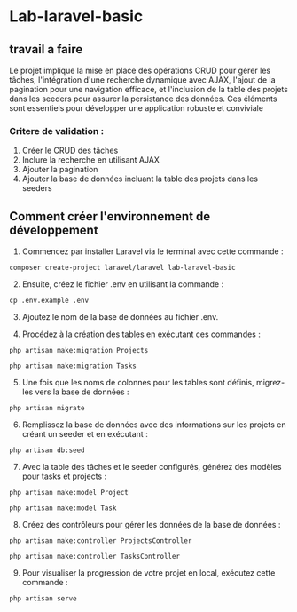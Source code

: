 # Lab-laravel-basic

## travail a faire
Le projet implique la mise en place des opérations CRUD pour gérer les tâches, l'intégration d'une recherche dynamique avec AJAX, l'ajout de la pagination pour une navigation efficace, et l'inclusion de la table des projets dans les seeders pour assurer la persistance des données. Ces éléments sont essentiels pour développer une application robuste et conviviale

### Critere de validation  :

1. Créer le CRUD des tâches
2. Inclure la recherche en utilisant AJAX
3. Ajouter la pagination
4. Ajouter la base de données incluant la table des projets dans les seeders


## Comment créer l'environnement de développement


1. Commencez par installer Laravel via le terminal avec cette commande :

```
composer create-project laravel/laravel lab-laravel-basic
```

2. Ensuite, créez le fichier .env en utilisant la commande :
```
cp .env.example .env
```
3. Ajoutez le nom de la base de données au fichier .env.

4. Procédez à la création des tables en exécutant ces commandes :
```
php artisan make:migration Projects

php artisan make:migration Tasks

```
5. Une fois que les noms de colonnes pour les tables sont définis, migrez-les vers la base de données :
```
php artisan migrate
```

6. Remplissez la base de données avec des informations sur les projets en créant un seeder et en exécutant :
```
php artisan db:seed

```

7. Avec la table des tâches et le seeder configurés, générez des modèles pour tasks et projects :

```
php artisan make:model Project

php artisan make:model Task
```
8. Créez des contrôleurs pour gérer les données de la base de données :
```
php artisan make:controller ProjectsController 

php artisan make:controller TasksController 

```
9. Pour visualiser la progression de votre projet en local, exécutez cette commande :
```
php artisan serve

```
